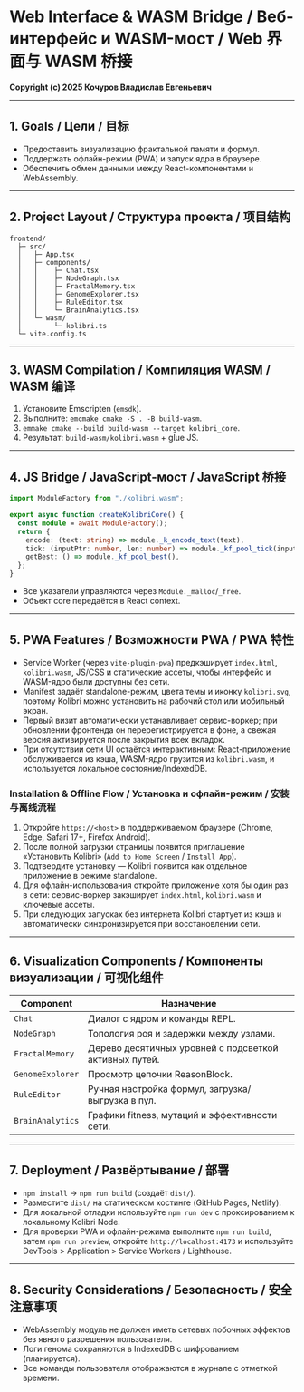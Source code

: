 # Web Interface & WASM Bridge / Веб-интерфейс и WASM-мост / Web 界面与 WASM 桥接

**Copyright (c) 2025 Кочуров Владислав Евгеньевич**

---

## 1. Goals / Цели / 目标

- Предоставить визуализацию фрактальной памяти и формул.
- Поддержать офлайн-режим (PWA) и запуск ядра в браузере.
- Обеспечить обмен данными между React-компонентами и WebAssembly.

---

## 2. Project Layout / Структура проекта / 项目结构

```
frontend/
  ├─ src/
  │   ├─ App.tsx
  │   ├─ components/
  │   │    ├─ Chat.tsx
  │   │    ├─ NodeGraph.tsx
  │   │    ├─ FractalMemory.tsx
  │   │    ├─ GenomeExplorer.tsx
  │   │    ├─ RuleEditor.tsx
  │   │    └─ BrainAnalytics.tsx
  │   └─ wasm/
  │        └─ kolibri.ts
  └─ vite.config.ts
```

---

## 3. WASM Compilation / Компиляция WASM / WASM 编译

1. Установите Emscripten (`emsdk`).
2. Выполните: `emcmake cmake -S . -B build-wasm`.
3. `emmake cmake --build build-wasm --target kolibri_core`.
4. Результат: `build-wasm/kolibri.wasm` + glue JS.

---

## 4. JS Bridge / JavaScript-мост / JavaScript 桥接

```ts
import ModuleFactory from "./kolibri.wasm";

export async function createKolibriCore() {
  const module = await ModuleFactory();
  return {
    encode: (text: string) => module._k_encode_text(text),
    tick: (inputPtr: number, len: number) => module._kf_pool_tick(inputPtr, len),
    getBest: () => module._kf_pool_best(),
  };
}
```

- Все указатели управляются через `Module._malloc`/`_free`.
- Объект core передаётся в React context.

---

## 5. PWA Features / Возможности PWA / PWA 特性

- Service Worker (через `vite-plugin-pwa`) предкэширует `index.html`, `kolibri.wasm`, JS/CSS и статические ассеты, чтобы интерфейс и WASM-ядро были доступны без сети.
- Manifest задаёт standalone-режим, цвета темы и иконку `kolibri.svg`, поэтому Kolibri можно установить на рабочий стол или мобильный экран.
- Первый визит автоматически устанавливает сервис-воркер; при обновлении фронтенда он перерегистрируется в фоне, а свежая версия активируется после закрытия всех вкладок.
- При отсутствии сети UI остаётся интерактивным: React-приложение обслуживается из кэша, WASM-ядро грузится из `kolibri.wasm`, и используется локальное состояние/IndexedDB.

### Installation & Offline Flow / Установка и офлайн-режим / 安装与离线流程

1. Откройте `https://<host>` в поддерживаемом браузере (Chrome, Edge, Safari 17+, Firefox Android).
2. После полной загрузки страницы появится приглашение «Установить Kolibri» (`Add to Home Screen` / `Install App`).
3. Подтвердите установку — Kolibri появится как отдельное приложение в режиме standalone.
4. Для офлайн-использования откройте приложение хотя бы один раз в сети: сервис-воркер закэширует `index.html`, `kolibri.wasm` и ключевые ассеты.
5. При следующих запусках без интернета Kolibri стартует из кэша и автоматически синхронизируется при восстановлении сети.

---

## 6. Visualization Components / Компоненты визуализации / 可视化组件

| Component | Назначение |
|-----------|-----------|
| `Chat` | Диалог с ядром и команды REPL. |
| `NodeGraph` | Топология роя и задержки между узлами. |
| `FractalMemory` | Дерево десятичных уровней с подсветкой активных путей. |
| `GenomeExplorer` | Просмотр цепочки ReasonBlock. |
| `RuleEditor` | Ручная настройка формул, загрузка/выгрузка в пул. |
| `BrainAnalytics` | Графики fitness, мутаций и эффективности сети. |

---

## 7. Deployment / Развёртывание / 部署

- `npm install` → `npm run build` (создаёт `dist/`).
- Разместите `dist/` на статическом хостинге (GitHub Pages, Netlify).
- Для локальной отладки используйте `npm run dev` с проксированием к локальному Kolibri Node.
- Для проверки PWA и офлайн-режима выполните `npm run build`, затем `npm run preview`, откройте `http://localhost:4173` и используйте DevTools > Application > Service Workers / Lighthouse.

---

## 8. Security Considerations / Безопасность / 安全注意事项

- WebAssembly модуль не должен иметь сетевых побочных эффектов без явного разрешения пользователя.
- Логи генома сохраняются в IndexedDB с шифрованием (планируется).
- Все команды пользователя отображаются в журнале с отметкой времени.

